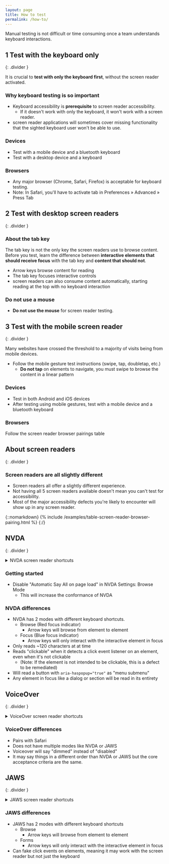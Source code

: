 ```yaml
---
layout: page
title: How to test
permalink: /how-to/
---
```


Manual testing is not difficult or time consuming once a team understands keyboard interactions.

## <step-number>1</step-number> Test with the keyboard only
{: .divider }

It is crucial to **test with only the keyboard first**, without the screen reader activated.

### Why keyboard testing is so important

- Keyboard accessibility is **prerequisite** to screen reader accessibility. 
  - If it doesn't work with only the keyboard, it won't work with a screen reader.
- screen reader applications will sometimes cover missing functionality that the sighted keyboard user won't be able to use.

### Devices

- Test with a mobile device and a bluetooth keyboard
- Test with a desktop device and a keyboard

### Browsers

- Any major browser (Chrome, Safari, Firefox) is acceptable for keyboard testing.
- Note: In Safari, you'll have to activate tab in Preferences » Advanced » Press Tab

## <step-number>2</step-number> Test with desktop screen readers
{: .divider }

### About the tab key

The tab key is not the only key the screen readers use to browse content. Before you test, learn the difference between **interactive elements that should receive focus** with the tab key and **content that should not**.

- Arrow keys browse content for reading
- The tab key focuses interactive controls
- screen readers can also consume content automatically, starting reading at the top with no keyboard interaction

### Do not use a mouse

- **Do not use the mouse** for screen reader testing.

## <step-number>3</step-number> Test with the mobile screen reader
{: .divider }

Many websites have crossed the threshold to a majority of visits being from mobile devices.

- Follow the mobile gesture test instructions (swipe, tap, doubletap, etc.)
  - **Do not tap** on elements to navigate, you must swipe to browse the content in a linear pattern

### Devices

- Test in both Android and iOS devices
- After testing using mobile gestures, test with a mobile device and a bluetooth keyboard

### Browsers

Follow the screen reader browser pairings table

## About screen readers
{: .divider }

### Screen readers are all slightly different

- Screen readers all offer a slightly different experience.
- Not having all 5 screen readers available doesn't mean you can't test for accessibility.
- Most of the major accessibility defects you're likely to encounter will show up in any screen reader.

{::nomarkdown}
{% include /examples/table-screen-reader-browser-pairing.html %}
{:/}

## NVDA
{: .divider }

<details>
  <summary>
    NVDA screen reader shortcuts
  </summary>
  {% include /examples/table-screen-reader-keyboard-shortcuts-nvda.html %}
  <p>Use the screen reader to list useful elements: headings, links and landmarks.</p>
  {% include /examples/table-screen-reader-keyboard-shortcuts-nvda-test.html %}
</details>

### Getting started

- Disable "Automatic Say All on page load" in NVDA Settings: Browse Mode
  - This will increase the conformance of NVDA

### NVDA differences

- NVDA has 2 modes with different keyboard shortcuts.
  - Browse (Red focus indicator)
    - Arrow keys will browse from element to element
  - Focus (Blue focus indicator)
    - Arrow keys will only interact with the interactive element in focus
- Only reads ~120 characters at at time
- Reads "clickable" when it detects a click event listener on an element, even when it's not clickable
  - (Note: If the element is not intended to be clickable, this is a defect to be remediated)
- Will read a button with `aria-haspopup="true"` as "menu submenu"
- Any element in focus like a dialog or section will be read in its entirety

## VoiceOver
{: .divider }

<details>
  <summary>
    VoiceOver screen reader shortcuts
  </summary>
  {% include /examples/table-screen-reader-keyboard-shortcuts-voiceover.html %}
  <p>Use the screen reader to list useful elements: headings, links and landmarks.</p>
  {% include /examples/table-screen-reader-keyboard-shortcuts-voiceover-test.html %}
</details>

### VoiceOver differences

- Pairs with Safari
- Does not have multiple modes like NVDA or JAWS
- Voiceover will say "dimmed" instead of "disabled"
- It may say things in a different order than NVDA or JAWS but the core acceptance criteria are the same.

## JAWS
{: .divider }

<details>
  <summary>
    JAWS screen reader shortcuts
  </summary>
  {% include /examples/table-screen-reader-keyboard-shortcuts-jaws.html %}
  <p>Use the screen reader to list useful elements: headings, links and landmarks.</p>
  {% include /examples/table-screen-reader-keyboard-shortcuts-jaws-test.html %}
</details>

### JAWS differences

- JAWS has 2 modes with different keyboard shortcuts
  - Browse 
    - Arrow keys will browse from element to element
  - Forms 
    - Arrow keys will only interact with the interactive element in focus
- Can fake click events on elements, meaning it may work with the screen reader but not just the keyboard
